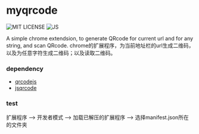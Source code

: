 # myqrcode  
![MIT LICENSE](https://img.shields.io/github/license/zouzhicun/myqrcode)
![JS](https://img.shields.io/github/languages/top/zouzhicun/myqrcode)


A simple chrome extendsion, to generate QRcode for current url and for any string, and scan QRcode.
chrome的扩展程序，为当前地址栏的url生成二维码，以及为任意字符生成二维码；以及读取二维码。  


### dependency ###
* [qrcodejs](https://github.com/davidshimjs/qrcodejs)
* [jsqrcode](https://github.com/LazarSoft/jsqrcode/)

### test ###
扩展程序 --> 开发者模式 --> 加载已解压的扩展程序 --> 选择manifest.json所在的文件夹
    

